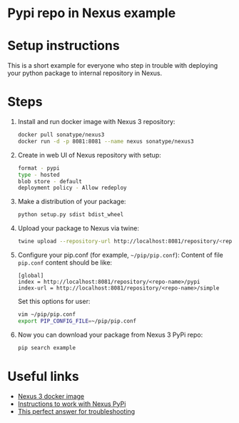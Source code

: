 # Pypi repo in Nexus example


# Setup instructions

This is a short example for everyone who step in trouble with deploying your python package 
to internal repository in Nexus.

# Steps 

1. Install and run docker image with Nexus 3 repository:
    ```bash
    docker pull sonatype/nexus3
    docker run -d -p 8081:8081 --name nexus sonatype/nexus3
    ```
2. Create in web UI of Nexus repository with setup:
    ```bash
    format - pypi
    type - hosted
    blob store - default
    deployment policy - Allow redeploy
    ```
3. Make a distribution of your package:
    ```bash
    python setup.py sdist bdist_wheel
    ```
4. Upload your package to Nexus via twine:
    ```bash
    twine upload --repository-url http://localhost:8081/repository/<repo-name>/ dist/*
    ```
5. Configure your pip.conf (for example, `~/pip/pip.conf`):
    Content of file `pip.conf` content should be like:
    ```buildoutcfg
    [global]
    index = http://localhost:8081/repository/<repo-name>/pypi
    index-url = http://localhost:8081/repository/<repo-name>/simple
    ```
    Set this options for user:
    ```bash
    vim ~/pip/pip.conf 
    export PIP_CONFIG_FILE=~/pip/pip.conf
    ```
6. Now you can download your package from Nexus 3 PyPi repo:
    ```bash
    pip search example
    ```

# Useful links
- [Nexus 3 docker image](#https://hub.docker.com/r/sonatype/nexus3/)
- [Instructions to work with Nexus PyPi](#https://help.sonatype.com/repomanager3/pypi-repositories)
- [This perfect answer for troubleshooting](#https://support.sonatype.com/hc/en-us/articles/115000572308-Unable-to-install-PyPi-package)